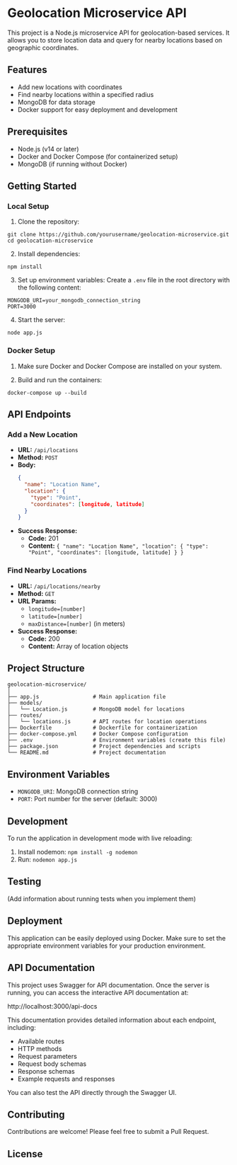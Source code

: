
# Geolocation Microservice API

This project is a Node.js microservice API for geolocation-based services. It allows you to store location data and query for nearby locations based on geographic coordinates.

## Features

- Add new locations with coordinates
- Find nearby locations within a specified radius
- MongoDB for data storage
- Docker support for easy deployment and development

## Prerequisites

- Node.js (v14 or later)
- Docker and Docker Compose (for containerized setup)
- MongoDB (if running without Docker)

## Getting Started

### Local Setup

1. Clone the repository:
```
git clone https://github.com/yourusername/geolocation-microservice.git
cd geolocation-microservice
   ```

2. Install dependencies:
```
npm install
```

3. Set up environment variables:
   Create a `.env` file in the root directory with the following content:
```
MONGODB_URI=your_mongodb_connection_string
PORT=3000
```

4. Start the server:
```
node app.js
```

### Docker Setup

1. Make sure Docker and Docker Compose are installed on your system.

2. Build and run the containers:
```
docker-compose up --build
```
## API Endpoints

### Add a New Location

- **URL:** `/api/locations`
- **Method:** `POST`
- **Body:**
  ```json
  {
    "name": "Location Name",
    "location": {
      "type": "Point",
      "coordinates": [longitude, latitude]
    }
  }
  ```
- **Success Response:**
    - **Code:** 201
    - **Content:** `{ "name": "Location Name", "location": { "type": "Point", "coordinates": [longitude, latitude] } }`

### Find Nearby Locations

- **URL:** `/api/locations/nearby`
- **Method:** `GET`
- **URL Params:**
    - `longitude=[number]`
    - `latitude=[number]`
    - `maxDistance=[number]` (in meters)
- **Success Response:**
    - **Code:** 200
    - **Content:** Array of location objects

## Project Structure

```
geolocation-microservice/
│
├── app.js                 # Main application file
├── models/
│   └── Location.js        # MongoDB model for locations
├── routes/
│   └── locations.js       # API routes for location operations
├── Dockerfile             # Dockerfile for containerization
├── docker-compose.yml     # Docker Compose configuration
├── .env                   # Environment variables (create this file)
├── package.json           # Project dependencies and scripts
└── README.md              # Project documentation
```

## Environment Variables

- `MONGODB_URI`: MongoDB connection string
- `PORT`: Port number for the server (default: 3000)

## Development

To run the application in development mode with live reloading:

1. Install nodemon: `npm install -g nodemon`
2. Run: `nodemon app.js`

## Testing

(Add information about running tests when you implement them)

## Deployment

This application can be easily deployed using Docker. Make sure to set the appropriate environment variables for your production environment.

## API Documentation

This project uses Swagger for API documentation. Once the server is running, you can access the interactive API documentation at:

http://localhost:3000/api-docs

This documentation provides detailed information about each endpoint, including:

- Available routes
- HTTP methods
- Request parameters
- Request body schemas
- Response schemas
- Example requests and responses

You can also test the API directly through the Swagger UI.

## Contributing

Contributions are welcome! Please feel free to submit a Pull Request.

## License
